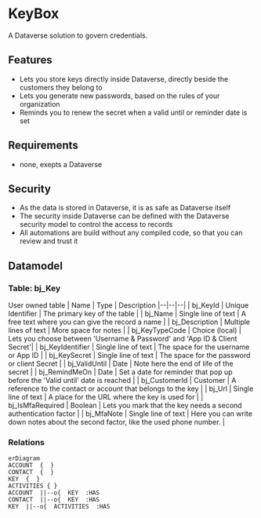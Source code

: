 
# KeyBox
A Dataverse solution to govern credentials.

## Features
 - Lets you store keys directly inside Dataverse, directly beside the customers they belong to
 - Lets you generate new passwords, based on the rules of your organization
 - Reminds you to renew the secret when a valid until or reminder date is set

## Requirements
- none, exepts a Dataverse

## Security
 - As the data is stored in Dataverse, it is as safe as Dataverse itself
 - The security inside Dataverse can be defined with the Dataverse security model to control the access to records
 - All automations are build without any compiled code, so that you can review and trust it 
 
## Datamodel
### Table: bj_Key
User owned table
| Name | Type | Description
|--|--|--|
| bj_KeyId | Unique Identifier | The primary key of the table |
| bj_Name | Single line of text | A free text where you can give the record a name |
| bj_Description | Multiple lines of text | More space for notes | 
| bj_KeyTypeCode | Choice (local) | Lets you choose between 'Username & Password' and 'App ID & Client Secret'|
| bj_KeyIdentifier | Single line of text | The space for the username or App ID |
| bj_KeySecret | Single line of text | The space for the password or client Secret |
| bj_ValidUntil | Date | Note here the end of life of the secret |
| bj_RemindMeOn | Date | Set a date for reminder that pop up before the 'Valid until' date is reached |
| bj_CustomerId | Customer | A reference to the contact or account that belongs to the key |
| bj_Url | Single line of text  | A place for the URL where the key is used for |
| bj_IsMfaRequired | Boolean | Lets you mark that the key needs a second authentication factor |
| bj_MfaNote | Single line of text | Here you can write down notes about the second factor, like the used phone number. |

### Relations
```mermaid
erDiagram
ACCOUNT  {  }
CONTACT  {  }
KEY  {  }
ACTIVITIES { }
ACCOUNT  ||--o{  KEY  :HAS
CONTACT  ||--o{  KEY  :HAS
KEY  ||--o{  ACTIVITIES  :HAS
```
